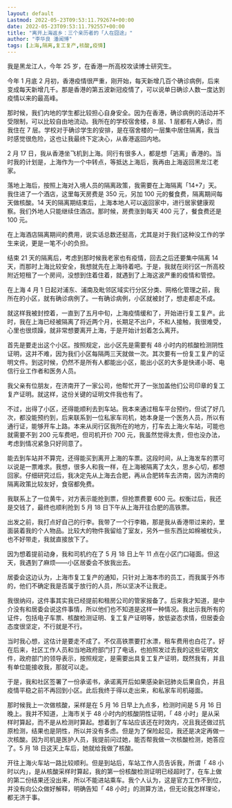 ```yaml
---
layout: default
Lastmod: 2022-05-23T09:53:11.792674+00:00
date: 2022-05-23T09:53:11.792557+00:00
title: "离开上海返乡：三个亲历者的「人在囧途」"
author: "李华良 潘闻博"
tags: [上海,隔离,复工复产,核酸,疫情]
---
```


我是黑龙江人，今年 25 岁，在香港一所高校攻读博士研究生。

今年 1 月底 2 月初，香港疫情很严重，刚开始，每天新增几百个确诊病例，后来变成每天新增几千。那是香港的第五波新冠疫情了，可以说单日确诊人数一度达到疫情以来的最高峰。

那时候，我们内地的学生都比较担心自身安全。因为在香港，确诊病例的活动并不受限制，可以比较自由地流动。我所在的学校宿舍楼，8 层、1 层都有人确诊，而我住在 7 层。学校对于确诊学生的安排，是在宿舍楼的一层集中居住隔离，我当时感觉很危险，这也让我最终下定决心，从香港返回内地。

2 月 17 日，我从香港坐飞机到上海。同行有很多人，都是想「逃离」香港的。当时我的计划是，上海作为一个中转点，等抵达上海后，我再由上海返回黑龙江老家。

落地上海后，按照上海对入境人员的隔离政策，我需要在上海隔离「14+7」天。我住进了一个酒店，这里每天房费是 350 元，另加 100 元的餐食费，隔离期间每天做核酸。14 天的隔离期结束后，上海本地人可以返回家中，进行居家健康观察。我们外地人只能继续住酒店。那时候，房费涨到每天 400 元了，餐食费还是 100 元。

在上海酒店隔离期间的费用，说实话总数还挺高，尤其是对于我们这种没工作的学生来说，更是一笔不小的负担。

结束 21 天的隔离后，考虑到那时候我老家也有疫情，回去之后还要集中隔离 14 天，而那时上海比较安全，我想就先在上海待着吧。于是，我就在闵行区一所高校附近短租了一个房间，没想到住着住着，就遇到了上海这波严重的疫情和管控。

在上海 4 月 1 日起对浦东、浦南及毗邻区域实行分区分类、网格化管理之前，我所在的小区，就有确诊病例了。一有确诊病例，小区就被封了，想走都走不成。

就这样我被封控着，一直到了五月中旬，上海疫情缓和了，开始进行复工复产。此时，我在上海已经被隔离了将近两个月，长期足不出户，不和人接触，我很难受，心里也很烦躁，就非常想要离开上海，于是开始计划着怎么离开。

首先是要走出这个小区。按照规定，出小区先是需要有 48 小时内的核酸检测阴性证明，这并不难，因为我们小区每隔两三天就做一次。其次要有一份复工复产的证明文件。到这时候，仍然不是所有人都能出小区，能出小区的大多是快递小哥、电信行业工作者和医务人员。

我父亲有位朋友，在济南开了一家公司，他帮忙开了一张加盖他们公司印章的复工复产证明。就这样，这份关键的证明文件我也有了。

不过，出得了小区，还得能顺利去到车站。我本来通过租车平台预约，但试了好几次，都没能预约到，后来联系到一位私家车司机，她本身是一个医务人员，所以有通行证，能够开车上路。本来从闵行区我所在的地方，打车去上海火车站，可能也就需要不到 200 元车费吧，但司机开价 700 元，我虽然觉得太贵，但也没办法，考虑到情况紧急只好同意了。

能去到车站并不算完，还得能买到离开上海的车票。这段时间，从上海发车的票可以说是一票难求。我想，很多人和我一样，在上海被隔离了太久，思乡心切，都想回家。仔细研究过后，我决定先从上海去合肥，再从合肥转车去济南，因为济南的隔离政策比较友好，食宿都免费。

我联系上了一位黄牛，对方表示能抢到票，但抢票费要 600 元。权衡过后，我还是交钱了，最终也顺利抢到 5 月 18 日下午从上海开往合肥的高铁票。

出发之前，我打点好自己的行李。我带了一个行李箱，那是我从香港带过来的，里面装着我的个人物品。比较大的物件我留给了室友，另外一些东西比如棉被枕头，也不好带走，我就直接放下了。

因为想着提前动身，我和司机约在了 5 月 18 日上午 11 点在小区门口碰面。但这天，我遇到了麻烦——小区居委会不放我出去。

居委会这边认为，上海市复工复产的通知，只针对上海本市的员工，而我属于外市的，他们不确定我是否属于放行的人员，所以坚决不让我走。

我很纳闷，这件事其实我已经提前和租房公司的管家报备了。后来我才知道，是中介没有和居委会说这件事情，所以他们也不知道是这样一种情况。我出示我所有的证件，包括电子车票、核酸检测证明、复工复产证明等，放低姿态求情，但居委会态度很坚定，不行就是不行。

当时我心想，这估计是要走不成了。不仅高铁票要打水漂，租车费用也白花了。好在后来，社区工作人员和当地政府部门打了电话，也拍照发过去我的这些证明文件，政府部门的领导表示，按照规定，是需要出具复工复产证明，既然我有，并且有单位能接收我，那就可以走。

于是，我和社区签署了一份承诺书，承诺离开后如果感染新冠肺炎后果自负，并且疫情平稳之前不再回到小区。此后我终于得以走出来，和私家车司机碰面。

那时候我上一次做核酸，采样是在 5 月 16 日早上九点多，检测时间是 5 月 16 日晚上。我并不知道，上海市关于 48 小时内的核酸阴性证明，「 48 小时」是从采样时算起，而不是从检测时算起。想着到了车站应该还在时效内，况且我还做过抗原检测，结果也是阴性，所以并没有多虑。但是为了保险起见，我还是决定再做一次核酸。因为司机是医护人员，我提前问过她，能否帮我做一次核酸检测，她答应了。5 月 18 日这天上车后，她就给我做了核酸。

开往上海火车站一路比较顺利。但是到站后，车站工作人员告诉我，所谓「 48 小时以内」，是从核酸采样时算起，我的第一份核酸检测证明已经超时了，在车上做的第二份结果还没出来，所以不能进站乘车。我个人认为，这是官方工作不到位，并没有向公众做好解释，明确告知「 48 小时」的测算方法，但无论我怎样理论，都无济于事。

